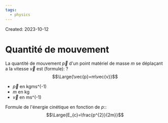 ```yaml
---
tags:
  - physics
---
```

Created: 2023-10-12

# Quantité de mouvement
La quantité de mouvement $\vec{p}$ d'un point matériel de masse $m$ se déplaçant a la vitesse $\vec{v}$ est (formule):
?
$$\Large{\vec{p}=m\vec{v}}$$
- $\vec{p}$ en kgms^(-1)
- $m$ en kg
- $\vec{v}$ en ms^(-1)
<!--SR:!2023-11-19,25,250-->

Formule de l'énergie cinétique en fonction de $p$::$$\Large{E_{c}=\frac{p^{2}}{2m}}$$
<!--SR:!2023-11-15,12,150-->